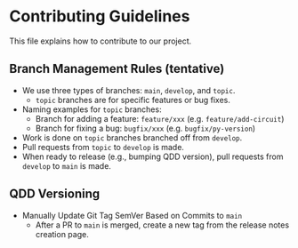# Contributing Guidelines

This file explains how to contribute to our project.

## Branch Management Rules (tentative)

- We use three types of branches: `main`, `develop`, and `topic`.
  - `topic` branches are for specific features or bug fixes.
- Naming examples for `topic` branches:
  - Branch for adding a feature: `feature/xxx` (e.g. `feature/add-circuit`)
  - Branch for fixing a bug: `bugfix/xxx` (e.g. `bugfix/py-version`)
- Work is done on `topic` branches branched off from `develop`.
- Pull requests from `topic` to `develop` is made.
- When ready to release (e.g., bumping QDD version), pull requests from `develop` to `main` is made.

## QDD Versioning

- Manually Update Git Tag SemVer Based on Commits to `main`
  - After a PR to `main` is merged, create a new tag from the release notes creation page.
